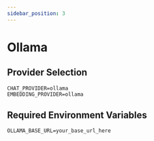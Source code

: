 ```yaml
---
sidebar_position: 3
---
```


# Ollama

## Provider Selection

```env
CHAT_PROVIDER=ollama
EMBEDDING_PROVIDER=ollama
```

## Required Environment Variables

```env
OLLAMA_BASE_URL=your_base_url_here
```
